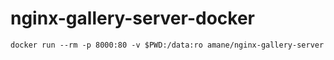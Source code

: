 # nginx-gallery-server-docker

```
docker run --rm -p 8000:80 -v $PWD:/data:ro amane/nginx-gallery-server
```
